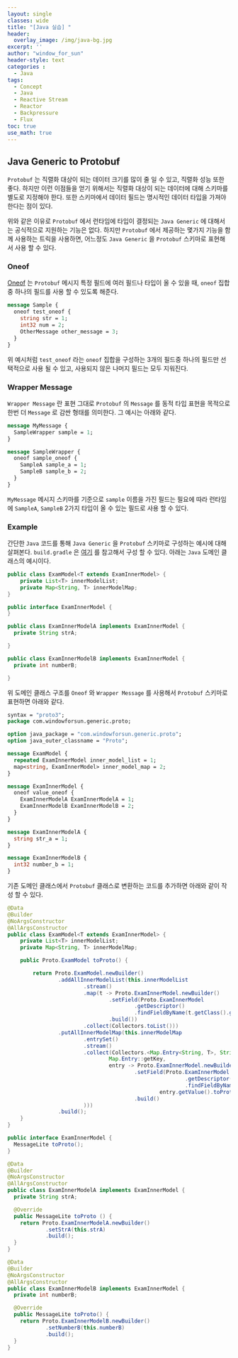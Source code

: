 ```yaml
--- 
layout: single
classes: wide
title: "[Java 실습] "
header:
  overlay_image: /img/java-bg.jpg 
excerpt: ''
author: "window_for_sun"
header-style: text
categories :
  - Java
tags:
  - Concept
  - Java
  - Reactive Stream
  - Reactor
  - Backpressure
  - Flux
toc: true 
use_math: true
---  
```


## Java Generic to Protobuf
`Protobuf` 는 직렬화 대상이 되는 데이터 크기를 많이 줄 일 수 있고, 
직렬화 성능 또한 좋다. 
하지만 이런 이점들을 얻기 위해서는 직렬화 대상이 되는 데이터에 대해 스키마를 별도로 지정해야 한다. 
또한 스키마에서 데이터 필드는 명시적인 데이터 타입을 가져야 한다는 점이 있다.  

위와 같은 이유로 `Protobuf` 에서 런타임에 타입이 결정되는 `Java Generic` 에 대해서는 공식적으로 
지원하는 기능은 없다. 
하지만 `Protobuf` 에서 제공하는 몇가지 기능을 함께 사용하는 트릭을 사용하면, 
어느정도 `Java Generic` 을 `Protobuf` 스키마로 표현해서 사용 할 수 있다.  

### Oneof
[Oneof](https://protobuf.dev/programming-guides/proto3/#oneof)
는 `Protobuf` 메시지 특정 필드에 여러 필드나 타입이 올 수 있을 때, 
`oneof` 집합 중 하나의 필드를 사용 할 수 있도록 해준다.  


```protobuf
message Sample {
  oneof test_oneof {
    string str = 1;
    int32 num = 2;
    OtherMessage other_message = 3;
  }
}
```  

위 예시처럼 `test_oneof` 라는 `oneof` 집합을 구성하는 3개의 필드중 하나의 필드만 선택적으로 사용 될 수 있고, 
사용되지 않은 나머지 필드는 모두 지워진다.  

### Wrapper Message
`Wrapper Message` 란 표현 그대로 `Protobuf` 의 `Message` 를 동적 타입 표현을 목적으로 
한번 더 `Message` 로 감싼 형태를 의미한다. 
그 예시는 아래와 같다.  

```protobuf
message MyMessage {
  SampleWrapper sample = 1;
}

message SampleWrapper {
  oneof sample_oneof {
    SampleA sample_a = 1;
    SampleB sample_b = 2;
  }
}
```  

`MyMessage` 메시지 스키마를 기준으로 `sample` 이름을 가진 필드는 
필요에 따라 런타임에 `SampleA`, `SampleB` 2가지 타입이 올 수 있는 필드로 사용 할 수 있다.  

### Example
간단한 `Java` 코드를 통해 `Java Generic` 을 `Protobuf` 스키마로 구성하는 예시에 대해 살펴본다. 
`build.gradle` 은 [여기]()
를 참고해서 구성 할 수 있다. 
아래는 `Java` 도메인 클래스의 예시이다.  

```java
public class ExamModel<T extends ExamInnerModel> {
    private List<T> innerModelList;
    private Map<String, T> innerModelMap;
}

public interface ExamInnerModel {
}

public class ExamInnerModelA implements ExamInnerModel {
  private String strA;

}

public class ExamInnerModelB implements ExamInnerModel {
  private int numberB;

}
```  

위 도메인 클래스 구조를 `Oneof` 와 `Wrapper Message` 를 사용해서 `Protobuf` 스키마로 표현하면 아래와 같다.  

```protobuf
syntax = "proto3";
package com.windowforsun.generic.proto;

option java_package = "com.windowforsun.generic.proto";
option java_outer_classname = "Proto";

message ExamModel {
  repeated ExamInnerModel inner_model_list = 1;
  map<string, ExamInnerModel> inner_model_map = 2;
}

message ExamInnerModel {
  oneof value_oneof {
    ExamInnerModelA ExamInnerModelA = 1;
    ExamInnerModelB ExamInnerModelB = 2;
  }
}

message ExamInnerModelA {
  string str_a = 1;
}

message ExamInnerModelB {
  int32 number_b = 1;
}
```  

기존 도메인 클래스에서 `Protobuf` 클래스로 변환하는 코드를 추가하면 아래와 같이 작성 할 수 있다.  

```java
@Data
@Builder
@NoArgsConstructor
@AllArgsConstructor
public class ExamModel<T extends ExamInnerModel> {
    private List<T> innerModelList;
    private Map<String, T> innerModelMap;

    public Proto.ExamModel toProto() {

        return Proto.ExamModel.newBuilder()
                .addAllInnerModelList(this.innerModelList
                        .stream()
                        .map(t -> Proto.ExamInnerModel.newBuilder()
                                .setField(Proto.ExamInnerModel
                                        .getDescriptor()
                                        .findFieldByName(t.getClass().getSimpleName()), t.toProto())
                                .build())
                        .collect(Collectors.toList()))
                .putAllInnerModelMap(this.innerModelMap
                        .entrySet()
                        .stream()
                        .collect(Collectors.<Map.Entry<String, T>, String, Proto.ExamInnerModel>toMap(
                                Map.Entry::getKey,
                                entry -> Proto.ExamInnerModel.newBuilder()
                                        .setField(Proto.ExamInnerModel
                                                        .getDescriptor()
                                                        .findFieldByName(entry.getValue().getClass().getSimpleName()),
                                                entry.getValue().toProto())
                                        .build()
                        )))
                .build();
    }
}

public interface ExamInnerModel {
  MessageLite toProto();
}

@Data
@Builder
@NoArgsConstructor
@AllArgsConstructor
public class ExamInnerModelA implements ExamInnerModel {
  private String strA;

  @Override
  public MessageLite toProto () {
    return Proto.ExamInnerModelA.newBuilder()
            .setStrA(this.strA)
            .build();
  }
}

@Data
@Builder
@NoArgsConstructor
@AllArgsConstructor
public class ExamInnerModelB implements ExamInnerModel {
  private int numberB;

  @Override
  public MessageLite toProto() {
    return Proto.ExamInnerModelB.newBuilder()
            .setNumberB(this.numberB)
            .build();
  }
}
```  
